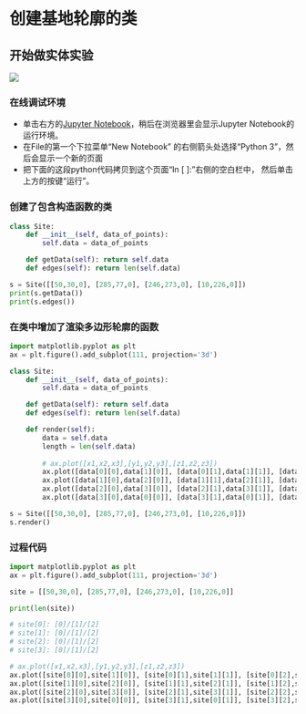 # 创建基地轮廓的类

## 开始做实体实验

![](/images/长方体在智能建筑设计算法中的应用/在3D坐标系中对首层和多层的建筑平面轮廓进行网格细分/创建基地轮廓的类/1a1.jpg)

### 在线调试环境

- 单击右方的[Jupyter Notebook](https://mybinder.org/v2/gh/ipython/ipython-in-depth/master?filepath=binder/Index.ipynb)，稍后在浏览器里会显示Jupyter Notebook的运行环境。
- 在File的第一个下拉菜单“New Notebook” 的右侧箭头处选择“Python 3”，然后会显示一个新的页面
- 把下面的这段python代码拷贝到这个页面“In [ ]:”右侧的空白栏中， 然后单击上方的按键“运行”。

### 创建了包含构造函数的类

```python
class Site:
    def __init__(self, data_of_points):
        self.data = data_of_points

    def getData(self): return self.data
    def edges(self): return len(self.data)

s = Site([[50,30,0], [285,77,0], [246,273,0], [10,226,0]])
print(s.getData())
print(s.edges())
```

### 在类中增加了渲染多边形轮廓的函数

```python
import matplotlib.pyplot as plt
ax = plt.figure().add_subplot(111, projection='3d')

class Site:
    def __init__(self, data_of_points):
        self.data = data_of_points

    def getData(self): return self.data
    def edges(self): return len(self.data)

    def render(self):
        data = self.data
        length = len(self.data)
        
        # ax.plot([x1,x2,x3],[y1,y2,y3],[z1,z2,z3]) 
        ax.plot([data[0][0],data[1][0]], [data[0][1],data[1][1]], [data[0][2],data[1][2]],color="green")
        ax.plot([data[1][0],data[2][0]], [data[1][1],data[2][1]], [data[1][2],data[2][2]],color="green")
        ax.plot([data[2][0],data[3][0]], [data[2][1],data[3][1]], [data[2][2],data[3][2]],color="green")
        ax.plot([data[3][0],data[0][0]], [data[3][1],data[0][1]], [data[3][2],data[0][2]],color="green")

s = Site([[50,30,0], [285,77,0], [246,273,0], [10,226,0]])
s.render()
```

### 过程代码
```python
import matplotlib.pyplot as plt
ax = plt.figure().add_subplot(111, projection='3d')

site = [[50,30,0], [285,77,0], [246,273,0], [10,226,0]]

print(len(site))

# site[0]: [0]/[1]/[2]
# site[1]: [0]/[1]/[2]
# site[2]: [0]/[1]/[2]
# site[3]: [0]/[1]/[2]

# ax.plot([x1,x2,x3],[y1,y2,y3],[z1,z2,z3]) 
ax.plot([site[0][0],site[1][0]], [site[0][1],site[1][1]], [site[0][2],site[1][2]], color="green")
ax.plot([site[1][0],site[2][0]], [site[1][1],site[2][1]], [site[1][2],site[2][2]],color="green")
ax.plot([site[2][0],site[3][0]], [site[2][1],site[3][1]], [site[2][2],site[3][2]],color="green")
ax.plot([site[3][0],site[0][0]], [site[3][1],site[0][1]], [site[3][2],site[0][2]],color="green")
```